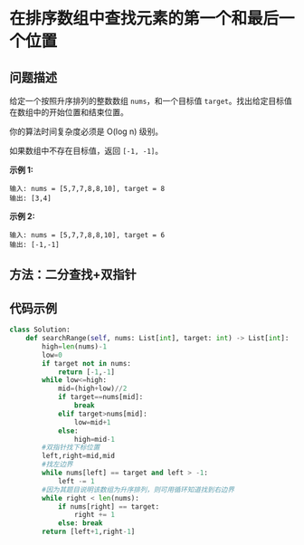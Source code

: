 # 在排序数组中查找元素的第一个和最后一个位置
## 问题描述
给定一个按照升序排列的整数数组 ```nums```，和一个目标值 ```target```。找出给定目标值在数组中的开始位置和结束位置。

你的算法时间复杂度必须是 O(log n) 级别。

如果数组中不存在目标值，返回 ```[-1, -1]```。

**示例 1:**
```
输入: nums = [5,7,7,8,8,10], target = 8
输出: [3,4]
```
**示例 2:**
```
输入: nums = [5,7,7,8,8,10], target = 6
输出: [-1,-1]
```
## 方法：二分查找+双指针
## 代码示例
```python
class Solution:
    def searchRange(self, nums: List[int], target: int) -> List[int]:
        high=len(nums)-1
        low=0
        if target not in nums:
            return [-1,-1]
        while low<=high:
            mid=(high+low)//2
            if target==nums[mid]:
                break
            elif target>nums[mid]:
                low=mid+1
            else:
                high=mid-1
        #双指针找下标位置
        left,right=mid,mid
        #找左边界
        while nums[left] == target and left > -1:
            left -= 1
        #因为其题目说明该数组为升序排列，则可用循环知道找到右边界
        while right < len(nums):
            if nums[right] == target:
                right += 1
            else: break
        return [left+1,right-1]
```
